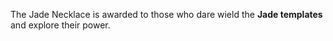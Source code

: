 The Jade Necklace is awarded to those who dare wield the **Jade templates** and explore their power.